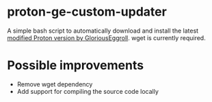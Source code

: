# proton-ge-custom-updater
A simple bash script to automatically download and install the latest [modified Proton version by GloriousEggroll](https://github.com/GloriousEggroll/proton-ge-custom). wget is currently required.

# Possible improvements
- Remove wget dependency
- Add support for compiling the source code locally
